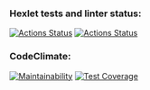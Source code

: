 ### Hexlet tests and linter status:
[![Actions Status](https://github.com/Sardakov/java-project-99/actions/workflows/hexlet-check.yml/badge.svg)](https://github.com/Sardakov/java-project-99/actions)
[![Actions Status](https://github.com/Sardakov/java-project-99//actions/workflows/main.yml/badge.svg)](https://github.com/Sardakov/java-project-99/actions)
### CodeClimate:
[![Maintainability](https://api.codeclimate.com/v1/badges/760b57b17607550dac66/maintainability)](https://codeclimate.com/github/Sardakov/java-project-99/maintainability)
[![Test Coverage](https://api.codeclimate.com/v1/badges/760b57b17607550dac66/test_coverage)](https://codeclimate.com/github/Sardakov/java-project-99/test_coverage)